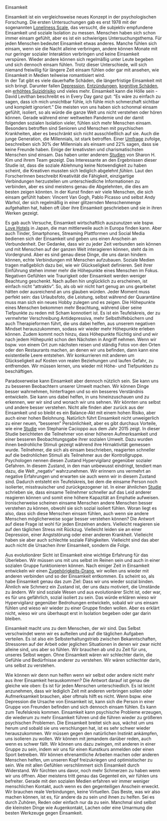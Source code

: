 Einsamkeit

Einsamkeit ist ein vergleichsweise neues Konzept in der psychologischen Forschung. Die ersten Untersuchungen gab es erst 1978 mit der sogenannten [Loneliness Scale](http://fetzer.org/sites/default/files/images/stories/pdf/selfmeasures/Self_Measures_for_Love_and_Compassion_Research_LONELINESS_AND_INTERPERSONAL_PROBLEMS.pdf), das versucht, die subjektiv empfundene Einsamkeit und soziale Isolation zu messen. Menschen haben sich schon immer einsam gefühlt, aber es ist ein schwieriges Untersuchungsthema. Für jeden Menschen bedeutet Einsamkeit etwas anderes. Manche fühlen sich einsam, wenn sie die Nacht alleine verbringen, andere können Monate mit nur geringer sozialer Interaktion verbringen und keine Einsamkeit verspüren. Wieder andere können sich regelmäßig unter Leute begeben und sich dennoch einsam fühlen. 
Trotz dieser Unterschiede, will sich niemand freiwillig für längere Zeit einsam fühlen oder gar mit ansehen, wie Einsamkeit in Medien teilweise romantisiert wird.  
In der Tat gibt es viele dauerhafte Schäden, die längerfristige Einsamkeit mit sich bringt. Darunter fallen [Depression](https://journals.plos.org/plosone/article?id=10.1371/journal.pone.0137176), [Entzündungen](https://www.sciencedaily.com/releases/2020/03/200305132136.htm), [kognitive Schäden](https://www.cambridge.org/core/journals/international-psychogeriatrics/article/loneliness-and-cognitive-function-in-the-older-adult-a-systematic-review/A6E74721892EBB511EEDBABC9081A826), ein [erhöhtes Suizidrisiko](https://pubmed.ncbi.nlm.nih.gov/11326767/) und vieles mehr. 
Einsamkeit kann die Hölle sein - David Levithan beschreibt es in Every Day ganz gut: “Es wäre zu einfach zu sagen, dass ich mich unsichtbar fühle, ich fühle mich schmerzhaft sichtbar und komplett ignoriert.”
Die meisten von uns haben sich schonmal einsam gefühlt, isoliert, so als würde die ganze Welt uns nicht verstehen oder hören können. Gerade während einer weltweiten Pandemie und der damit folgenden sozialen Isolation vieler, fühlen sich mehr Menschen einsam. Besonders betroffen sind Senioren und Menschen mit psychischen Krankheiten, aber es beschränkt sich nicht ausschließlich auf sie. Auch die junge Generation, die Millennials, ist stark betroffen. Einer [Umfrage](https://today.yougov.com/topics/lifestyle/articles-reports/2019/07/30/loneliness-friendship-new-friends-poll-survey) zufolge, beschreiben sich 30% der Millennials als einsam und 22% sagen, dass sie keine Freunde haben. 
Einige der kreativsten und charismatischsten Menschen sind einsam. Das haben unter anderem [Studien](http://digitalcommons.ilr.cornell.edu/cgi/viewcontent.cgi?article=1622&context=articles) von Sharon H. Kim und ihrem Team gezeigt. Das Interessante an den Ergebnissen dieser Studie ist, dass die soziale Ablehnung keine Notwendigkeit zu haben scheint, die Kreativen mussten sich lediglich abgelehnt _fühlen_. Laut den ForscherInnen beschreibt Kreativität die Fähigkeit, einzigartige Verbindungen herzustellen um unterschiedliche Informationen zu verbinden, aber es sind meistens genau die Abgelehnten, die dies am besten zeigen könnten. In der Kunst finden wir viele Menschen, die sich einsam gefühlt haben: Vincent Van Gogh, Pablo Picasso und selbst Andy Warhol, der sich regelmäßig in einer glitzernden Menschenmenge aufgehalten hat, haben oft über ihre Einsamkeit geschrieben und sie in ihren Werken gezeigt. 

Es gab auch Versuche, Einsamkeit wirtschaftlich auszunutzen wie bspw. [Love Hotels](https://de.wikipedia.org/wiki/Love_Hotel) in Japan, die man mittlerweile auch in Europa finden kann.  Aber auch Tinder, Smartphones, Streaming Plattformen und Social Media bedienen sich der Einsamkeit und geben uns einen Anschein an Verbundenheit. Der Gedanke, dass wir zu jeder Zeit verbunden sein können und mit Menschen auf der ganzen Welt interagieren können, steht da im Vordergrund. Aber es sind genau diese Dinge, die uns daran hindern können, echte Verbindungen mit Menschen aufzubauen. Soziale Medien tragen maßgeblich dazu bei, wie wir Glückseligkeit definieren. Seit ihrer Einführung stehen immer mehr die Höhepunkte eines Menschen im Fokus. Negativen Gefühlen wie Traurigkeit oder Einsamkeit werden weniger Beachtung geschenkt. Nach außen hin unglücklich zu erscheinen, ist einfach nicht “attraktiv”. So, als ob wir nicht hart genug an uns gearbeitet hätten oder ausreichend an uns glauben würden. Jeder Moment muss perfekt sein: das Urlaubsfoto, die Leistung, selbst während der Quarantäne muss man sich ein neues Hobby zulegen und es zeigen. Die Höhepunkte eines Menschen bekommen mehr Beachtung, während über seine Tiefpunkte zu reden mit Scham konnotiert ist. Es ist ein Teufelskreis, der zu vermehrter Verschreibung Antidepressiva, mehr Selbsthilfebüchern und auch Therapieformen führt, die uns dabei helfen, aus unserem negativen Mindset herauszukommen, sodass wir wieder mehr Höhepunkte erleben können. Zudem kommt noch hinzu, dass Höhepunkte flüchtig sind und wir nach jedem Höhepunkt schon den Nächsten in Angriff nehmen. Wenn wir bspw. von einem Ort zum nächsten reisen und ständig Fotos von den Orten oder den Restaurants machen, an denen wir uns befinden, dann kann eine existentielle Leere entstehen. Wir konkurrieren mit anderen um Glückseligkeit auf Kosten von realen Beziehungen und laufen Gefahr, zu entfremden. Wir müssen lernen, uns wieder mit Höhe- und Tiefpunkten zu beschäftigen. 

Paradoxerweise kann Einsamkeit aber dennoch nützlich sein. Sie kann uns zu besseren Beobachtern unserer Umwelt machen. Wir können Dinge besser wahrnehmen, hinterfragen und so ein besseres Verständnis entwickeln. Sie kann uns dabei helfen, in uns hineinzuschauen und zu erkennen, wer wir sind und wonach wir uns sehnen. Wir könnten uns selbst und andere besser verstehen. Nicht alle finden aber zurück aus der Einsamkeit und so bleibt es ein Balance-Akt mit einem hohen Risiko, aber auch einer hohen Belohnung. Natürlich führt Einsamkeit nicht unweigerlich zu einer neuen, “besseren” Persönlichkeit, aber es gibt durchaus Vorteile, wie eine [Studie](https://www.tandfonline.com/doi/abs/10.1080/17588928.2015.1070136) von Stephanie Cacioppo aus dem Jahr 2015 zeigt. In dieser Studie berichteten die Teilnehmer von einer höheren Aufmerksamkeit und einer besseren Beobachtungsgabe ihrer sozialen Umwelt. Dazu wurden ihnen bedrohliche Stimuli gezeigt während ihre Hirnaktivität gemessen wurde. Teilnehmer, die sich als einsam beschrieben, reagierten schneller auf die bedrohlichen Stimuli als Teilnehmer aus der Kontrollgruppe. Psychologen nennen diesen Zustand Hypervigilanz gegenüber sozialer Gefahren. In diesem Zustand, in den man unbewusst eindringt, tendiert man dazu, die Welt „negativ“ wahrzunehmen. Wir erinnern uns vermehrt an negative Erfahrungen und erwarten sie auch wenn wir in diesem Zustand sind. Dadurch entsteht ein Teufelskreis, bei dem die einsame Person noch isolierter, misstrauischer und zurückgezogener ist.
In einer ähnlichen [Studie](https://www.ncbi.nlm.nih.gov/pmc/articles/PMC3874845/) schrieben sie, dass einsame Teilnehmer schneller auf das Leid anderer reagieren können und somit eine höhere Kapazität an Emphatie aufweisen. Ironischerweise scheinen einsame Menschen andere Menschen besser verstehen zu können, obwohl sie sich sozial isoliert fühlen. 
Woran liegt es also, dass sich diese Menschen einsam fühlen, auch wenn sie andere Menschen möglicherweise sogar besser verstehen können? Die Antwort auf diese Frage ist wohl für jeden Einzelnen anders. Vielleicht reagieren sie auf den täglichen Stress mit Rückzug. Vielleicht leiden sie an einer Depression, einer Angststörung oder einer anderen Krankheit. Vielleicht haben sie aber auch schlechte soziale Fähigkeiten. Vielleicht sind das aber auch nicht die Ursachen ihrer Einsamkeit, sondern die Folge. 

Aus evolutionärer Sicht ist Einsamkeit eine wichtige Erfahrung für das Überleben. Wir müssen uns mit uns selbst im Reinen sein und auch in einer sozialen Gruppe funktionieren können. Nach einiger Zeit in Einsamkeit entwickeln wir einen [Zugehörigkeits-Drang](https://pubmed.ncbi.nlm.nih.gov/25910393/), wir wollen uns wieder mit anderen verbinden und so der Einsamkeit entkommen. Es scheint so, als habe Einsamkeit genau das zum Ziel: Dass wir uns wieder sozial binden. Ähnlich wie Schmerz ein Zustand ist, der uns dazu motiviert, die Umstände zu ändern. Wir sind soziale Wesen und aus evolutionärer Sicht ist, oder war, es für uns gefährlich, sozial isoliert zu sein. Das würde erklären wieso wir Hypervigilanz gegenüber Bedrohungen entwickeln, sobald wir uns einsam fühlen und wieso wir wieder zu einer Gruppe finden wollen. Aber es erklärt nicht, wieso wir uns überhaupt erst in Isolation begeben oder gar darin bleiben. 

Einsamkeit macht uns zu dem Menschen, der wir sind. Das Selbst verschwindet wenn wir es aufteilen und auf die täglichen Aufgaben verteilen. Es ist also ein Selbsterhaltungstrieb zwischen Bekanntschaften, Stressoren auf der Arbeit oder jeglichen Situationen in denen wir zwar nicht alleine sind, uns aber so fühlen. Wir brauchen ab und zu Zeit für uns, unseres Selbst wegen. 
Ohne Einsamkeit wären wir schlechter darin, die Gefühle und Bedürfnisse anderer zu verstehen. Wir wären schlechter darin, uns selbst zu verstehen. 

Wie können wir denn nun helfen wenn wir selbst oder andere nicht mehr aus ihrer Einsamkeit herauskommen? Die Antwort darauf ist genau die gleiche wie oben: Es ist für jeden Menschen unterschiedlich. Es ist leicht anzunehmen, dass wir lediglich Zeit mit anderen verbringen sollen oder Aufmerksamkeit brauchen, aber oftmals hilft es nicht. Wenn bspw. eine Depression die Ursache von Einsamkeit ist, kann sich die Person in einer Gruppe von Freunden befinden und sich dennoch einsam fühlen. Es kann zum Teufelskreis kommen. Einsamkeit kann psychische Probleme erzeugen, die wiederum zu mehr Einsamkeit führen und die führen wieder zu größeren psychischen Problemen. Die Einsamkeit breitet sich aus, wächst um uns herum und sobald sie uns verschlungen hat, ist es sehr schwer wieder herauszukommen.
Wir müssen gegen den natürlichen Instinkt ankämpfen, uns isolieren zu wollen. Wir können mit jemandem darüber reden, auch wenn es schwer fällt. Wir können uns dazu zwingen, mit anderen in einer Gruppe zu sein, indem wir uns für einen Kunstkurs anmelden oder einen Sport betreiben. Wir können ehrenamtliche Arbeiten machen oder anderen Menschen helfen, um unseren Kopf freizukriegen und optimistischer zu sein. Wie mit allen Gefühlen verschlimmert sich Einsamkeit durch Widerstand. Wir fürchten uns davor, noch mehr Schmerzen zu haben wenn wir uns öffnen. Aber meistens tritt genau das Gegenteil ein, wir fühlen uns befreiter.
Gerade mit den sozialen Medien erfahren wir immer weniger menschlichen Kontakt, auch wenn es den gegenteiligen Anschein erweckt. Wir brauchen reale Verbindungen, keine Virtuellen. Das Beste, was wir also machen können, ist es, für andere da zu sein und ihnen zu helfen. Sei es durch Zuhören, Reden oder einfach nur da zu sein. Manchmal sind selbst die kleinsten Dinge wie Augenkontakt, Lachen oder eine Umarmung die besten Werkzeuge gegen Einsamkeit. 
